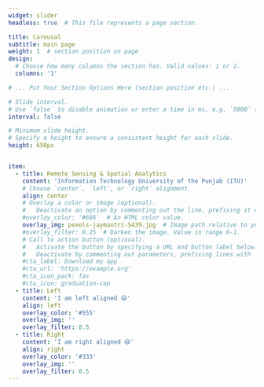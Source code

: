 ```yaml
---
widget: slider
headless: true  # This file represents a page section.

title: Carousal
subtitle: main page
weight: 1  # section position on page
design:
  # Choose how many columns the section has. Valid values: 1 or 2.
  columns: '1'

# ... Put Your Section Options Here (section position etc.) ...

# Slide interval.
# Use `false` to disable animation or enter a time in ms, e.g. `5000` (5s).
interval: false

# Minimum slide height.
# Specify a height to ensure a consistent height for each slide.
height: 650px


item:
  - title: Remote Sensing & Spatial Analytics
    content: 'Information Technology University of the Punjab (ITU)'
    # Choose `center`, `left`, or `right` alignment.
    align: center
    # Overlay a color or image (optional).
    #   Deactivate an option by commenting out the line, prefixing it with `#`.
    #overlay_color: '#666'  # An HTML color value.
    overlay_img: pexels-jaymantri-5439.jpg  # Image path relative to your `assets/media/` folder
    #overlay_filter: 0.25  # Darken the image. Value in range 0-1.
    # Call to action button (optional).
    #   Activate the button by specifying a URL and button label below.
    #   Deactivate by commenting out parameters, prefixing lines with `#`.
    #cta_label: Download my app
    #cta_url: 'https://example.org'
    #cta_icon_pack: fas
    #cta_icon: graduation-cap
  - title: Left
    content: 'I am left aligned 😄'
    align: left
    overlay_color: '#555'
    overlay_img: ''
    overlay_filter: 0.5
  - title: Right
    content: 'I am right aligned 😄'
    align: right
    overlay_color: '#333'
    overlay_img: ''
    overlay_filter: 0.5
---
```

